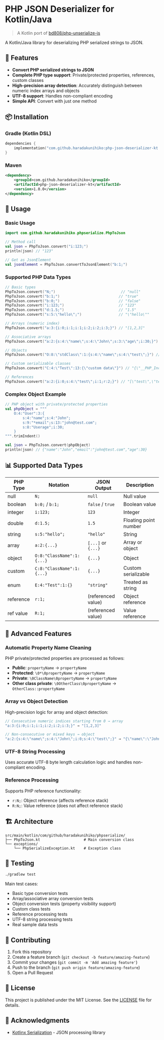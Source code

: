 # PHP JSON Deserializer for Kotlin/Java

> A Kotlin port of [bd808/php-unserialize-js](https://github.com/bd808/php-unserialize-js)

A Kotlin/Java library for deserializing PHP serialized strings to JSON.

## 🚀 Features

- **Convert PHP serialized strings to JSON**
- **Complete PHP type support**: Private/protected properties, references, custom classes
- **High-precision array detection**: Accurately distinguish between numeric index arrays and objects
- **UTF-8 support**: Handles non-compliant encoding
- **Simple API**: Convert with just one method

## 📦 Installation

### Gradle (Kotlin DSL)
```kotlin
dependencies {
    implementation("com.github.haradakunihiko:php-json-deserializer-kt:1.0.0")
}
```

### Maven
```xml
<dependency>
    <groupId>com.github.haradakunihiko</groupId>
    <artifactId>php-json-deserializer-kt</artifactId>
    <version>1.0.0</version>
</dependency>
```

## 🔧 Usage

### Basic Usage

```kotlin
import com.github.haradakunihiko.phpserialize.PhpToJson

// Method call
val json = PhpToJson.convert("i:123;")
println(json) // "123"

// Get as JsonElement
val jsonElement = PhpToJson.convertToJsonElement("b:1;")
```

### Supported PHP Data Types

```kotlin
// Basic types
PhpToJson.convert("N;")                              // "null"
PhpToJson.convert("b:1;")                           // "true"
PhpToJson.convert("b:0;")                           // "false"
PhpToJson.convert("i:123;")                         // "123"
PhpToJson.convert("d:1.5;")                         // "1.5"
PhpToJson.convert("s:5:\"hello\";")                 // "\"hello\""

// Arrays (numeric index)
PhpToJson.convert("a:3:{i:0;i:1;i:1;i:2;i:2;i:3;}") // "[1,2,3]"

// Associative arrays
PhpToJson.convert("a:2:{s:4:\"name\";s:4:\"John\";s:3:\"age\";i:30;}") // "{\"name\":\"John\",\"age\":30}"

// Objects
PhpToJson.convert("O:8:\"stdClass\":1:{s:4:\"name\";s:4:\"test\";}") // "{\"name\":\"test\"}"

// Custom serializable classes
PhpToJson.convert("C:4:\"Test\":13:{\"custom data\"}") // "{\"__PHP_Incomplete_Class_Name\":\"Test\",\"serialized\":\"custom data\"}"

// References
PhpToJson.convert("a:2:{i:0;s:4:\"test\";i:1;r:2;}") // "[\"test\",\"test\"]"
```

### Complex Object Example

```kotlin
// PHP object with private/protected properties
val phpObject = """
    O:4:"User":3:{
        s:4:"name";s:4:"John";
        s:9:"*email";s:13:"john@test.com";
        s:8:"Userage";i:30;
    }
""".trimIndent()

val json = PhpToJson.convert(phpObject)
println(json) // {"name":"John","email":"john@test.com","age":30}
```

## 📊 Supported Data Types

| PHP Type | Notation | JSON Output | Description |
|----------|----------|-------------|-------------|
| null | `N;` | `null` | Null value |
| boolean | `b:0;` / `b:1;` | `false` / `true` | Boolean value |
| integer | `i:123;` | `123` | Integer |
| double | `d:1.5;` | `1.5` | Floating point number |
| string | `s:5:"hello";` | `"hello"` | String |
| array | `a:2:{...}` | `[...]` or `{...}` | Array or object |
| object | `O:8:"ClassName":1:{...}` | `{...}` | Object |
| custom | `C:8:"ClassName":1:{...}` | `{...}` | Custom serializable |
| enum | `E:4:"Test":1:{}` | `"string"` | Treated as string |
| reference | `r:1;` | (referenced value) | Object reference |
| ref value | `R:1;` | (referenced value) | Value reference |

## 🔧 Advanced Features

### Automatic Property Name Cleaning

PHP private/protected properties are processed as follows:

- **Public**: `propertyName` → `propertyName`
- **Protected**: `\0*\0propertyName` → `propertyName`
- **Private**: `\0ClassName\0propertyName` → `propertyName`
- **Other class private**: `\0OtherClass\0propertyName` → `OtherClass::propertyName`

### Array vs Object Detection

High-precision logic for array and object detection:

```kotlin
// Consecutive numeric indices starting from 0 → array
"a:3:{i:0;i:1;i:1;i:2;i:2;i:3;}" → "[1,2,3]"

// Non-consecutive or mixed keys → object
"a:2:{s:4:\"name\";s:4:\"John\";i:0;s:4:\"test\";}" → "{\"name\":\"John\",\"0\":\"test\"}"
```

### UTF-8 String Processing

Uses accurate UTF-8 byte length calculation logic and handles non-compliant encoding.

### Reference Processing

Supports PHP reference functionality:
- `r:N;`: Object reference (affects reference stack)
- `R:N;`: Value reference (does not affect reference stack)

## 🏗️ Architecture

```
src/main/kotlin/com/github/haradakunihiko/phpserialize/
├── PhpToJson.kt                    # Main conversion class
└── exceptions/
    └── PhpSerializeException.kt    # Exception class
```

## 🧪 Testing

```bash
./gradlew test
```

Main test cases:
- Basic type conversion tests
- Array/associative array conversion tests
- Object conversion tests (property visibility support)
- Custom class tests
- Reference processing tests
- UTF-8 string processing tests
- Real sample data tests

## 🤝 Contributing

1. Fork this repository
2. Create a feature branch (`git checkout -b feature/amazing-feature`)
3. Commit your changes (`git commit -m 'Add amazing feature'`)
4. Push to the branch (`git push origin feature/amazing-feature`)
5. Open a Pull Request

## 📄 License

This project is published under the MIT License. See the [LICENSE](LICENSE) file for details.

## 🙏 Acknowledgments

- [Kotlinx Serialization](https://github.com/Kotlin/kotlinx.serialization) - JSON processing library
